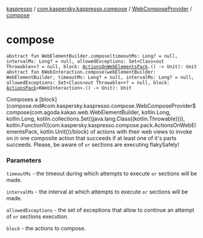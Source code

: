 [kaspresso](../../index.md) / [com.kaspersky.kaspresso.compose](../index.md) / [WebComposeProvider](index.md) / [compose](./compose.md)

# compose

`abstract fun WebElementBuilder.compose(timeoutMs: Long? = null, intervalMs: Long? = null, allowedExceptions: Set<Class<out Throwable>>? = null, block: `[`ActionsOnWebElementsPack`](../../com.kaspersky.kaspresso.compose.pack/-actions-on-web-elements-pack/index.md)`.() -> Unit): Unit`
`abstract fun KWebInteraction.compose(webElementBuilder: WebElementBuilder, timeoutMs: Long? = null, intervalMs: Long? = null, allowedExceptions: Set<Class<out Throwable>>? = null, block: `[`ActionsPack`](../../com.kaspersky.kaspresso.compose.pack/-actions-pack/index.md)`<KWebInteraction>.() -> Unit): Unit`

Composes a [block](compose.md#com.kaspersky.kaspresso.compose.WebComposeProvider$compose(com.agoda.kakao.web.WebElementBuilder, kotlin.Long, kotlin.Long, kotlin.collections.Set((java.lang.Class((kotlin.Throwable)))), kotlin.Function1((com.kaspersky.kaspresso.compose.pack.ActionsOnWebElementsPack, kotlin.Unit)))/block) of actions with their web views to invoke on in one composite action that succeeds if at least
one of it's parts succeeds.
Please, be aware of `or` sections are executing flakySafely!

### Parameters

`timeoutMs` - the timeout during which attempts to execute `or` sections will be made.

`intervalMs` - the interval at which attempts to execute `or` sections will be made.

`allowedExceptions` - the set of exceptions that allow to continue an attempt of `or` sections execution.

`block` - the actions to compose.